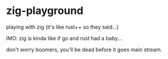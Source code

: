 # zig-playground
playing with zig (it's like rust++ so they said...)

IMO: zig is kinda like if go and rust had a baby...

don't worry boomers, you'll be dead before it goes main stream.
